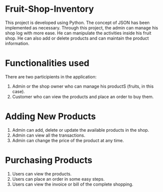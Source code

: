 # Fruit-Shop-Inventory
This project is developed using Python. The concept of JSON has been implemented as necessary. Through this project, the admin can manage his shop log with more ease. He can manipulate the activities inside his fruit shop. He can also add or delete products and can maintain the product information.


# Functionalities used
There are two participients in the application:
1. Admin or the shop owner who can manage his productS (fruits, in this case).
2. Customer who can view the products and place an order to buy them.


# Adding New Products
1. Admin can add, delete or update the available products in the shop.
2. Admin can view all the transactions.
3. Admin can change the price of the product at any time.


# Purchasing Products
1. Users can view the products.
2. Users can place an order in some easy steps.
3. Users can view the invoice or bill of the complete shopping.
